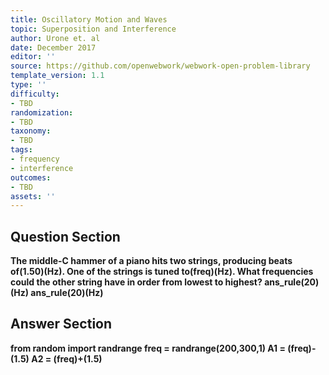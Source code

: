 ```yaml
---
title: Oscillatory Motion and Waves
topic: Superposition and Interference
author: Urone et. al
date: December 2017
editor: ''
source: https://github.com/openwebwork/webwork-open-problem-library
template_version: 1.1
type: ''
difficulty:
- TBD
randomization:
- TBD
taxonomy:
- TBD
tags:
- frequency
- interference
outcomes:
- TBD
assets: ''
---
```


## Question Section 

<b>
The middle-C hammer of a piano hits two strings, producing beats of(1.50)(Hz). One of the strings is tuned to(freq)(Hz). What frequencies could the other string have in order from lowest to highest?
ans_rule(20)(Hz)
ans_rule(20)(Hz)



## Answer Section

from random import randrange
freq = randrange(200,300,1)
A1 = (freq)-(1.5)
A2 = (freq)+(1.5)